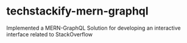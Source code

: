 # techstackify-mern-graphql
Implemented a MERN-GraphQL Solution for developing an interactive interface related to StackOverflow
